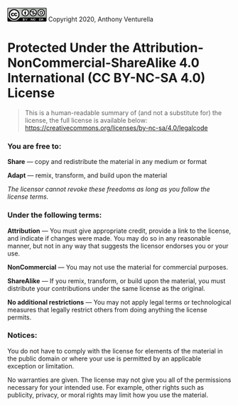 ![License](imgs/license/88x31.png) Copyright 2020, Anthony Venturella

# Protected Under the Attribution-NonCommercial-ShareAlike 4.0 International (CC BY-NC-SA 4.0) License
>This is a human-readable summary of (and not a substitute for) the license, the full license is available below:
>https://creativecommons.org/licenses/by-nc-sa/4.0/legalcode

### You are free to:

**Share** — copy and redistribute the material in any medium or format

**Adapt** — remix, transform, and build upon the material

*The licensor cannot revoke these freedoms as long as you follow the license terms.*

### Under the following terms:

**Attribution** — You must give appropriate credit, provide a link to the license, and indicate if changes were made. You may do so in any reasonable manner, but not in any way that suggests the licensor endorses you or your use.

**NonCommercial** — You may not use the material for commercial purposes.

**ShareAlike** — If you remix, transform, or build upon the material, you must distribute your contributions under the same license as the original.

**No additional restrictions** — You may not apply legal terms or technological measures that legally restrict others from doing anything the license permits.

### Notices:

You do not have to comply with the license for elements of the material in the public domain or where your use is permitted by an applicable exception or limitation.

No warranties are given. The license may not give you all of the permissions necessary for your intended use. For example, other rights such as publicity, privacy, or moral rights may limit how you use the material.

